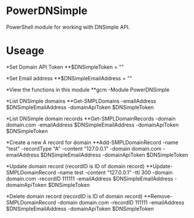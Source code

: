 PowerDNSimple
=============

PowerShell module for working with DNSimple API.

Useage
======

*Set Domain API Token
**$DNSimpleToken = "<DNSimple API token goes here>"

*Set Email address
**$DNSimpleEmailAddress = "<DNSimple email address goes here>"

*View the functions in this module
**gcm -Module PowerDNSimple

*List DNSimple domains
**Get-SMPLDomains -emailAddress $DNSimpleEmailAddress -domainApiToken $DNSimpleToken

*List DNSimple domain records
**Get-SMPLDomainRecords -domain domain.com -emailAddress $DNSimpleEmailAddress -domainApiToken $DNSimpleToken

*Create a new A record for domain
**Add-SMPLDomainRecord -name "test" -recordType "A" -content "127.0.0.1" -domain domain.com -emailAddress $DNSimpleEmailAddress -domainApiToken $DNSimpleToken

*Update domain record (recordID is ID of domain record)
**Update-SMPLDomainRecord -name test -content "127.0.0.1" -ttl 300 -domain domain.com -recordID 111111 -emailAddress $DNSimpleEmailAddress -domainApiToken $DNSimpleToken

*Delete domain record (recordID is ID of domain record)
**Remove-SMPLDomainRecord -domain domain.com -recordID 111111 -emailAddress $DNSimpleEmailAddress -domainApiToken $DNSimpleToken
